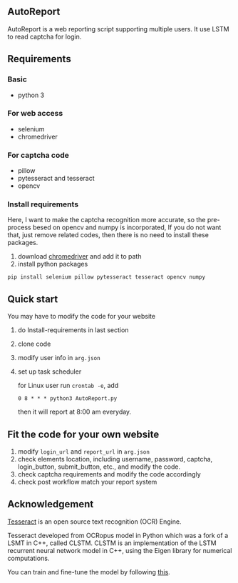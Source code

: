 ## AutoReport

AutoReport is a web reporting script supporting multiple users. It use LSTM to read captcha for login.

## Requirements 

### Basic
* python 3

### For web access
* selenium
* chromedriver

### For captcha code
* pillow
* pytesseract and tesseract
* opencv

### Install requirements
Here, I want to make the captcha recognition more accurate, so the pre-process besed on opencv and numpy is incorporated, If you do not want that, just remove related codes, then there is no need to install these packages.
1. download [chromedriver](https://chromedriver.chromium.org/downloads/version-selection) and add it to path 
2. install python packages
```
pip install selenium pillow pytesseract tesseract opencv numpy 
```


## Quick start
You may have to modify the code for your website

1. do Install-requirements in last section

2. clone code

3. modify user info in `arg.json`

4. set up task scheduler

   for Linux user run `crontab -e`, add

   ```
   0 8 * * * python3 AutoReport.py
   ```

   then it will report at 8:00 am everyday.


## Fit the code for your own website
1. modify `login_url` and `report_url` in  `arg.json`
2. check elements location, including username, password, captcha, login_button, submit_button, etc., and modify the code.
3. check captcha requirements and modify the code accordingly
4. check post workflow match your report system

## Acknowledgement
[Tesseract](https://nanonets.com/blog/ocr-with-tesseract/#preprocessingfortesseract?&utm_source=nanonets.com/blog/&utm_medium=blog&utm_content=%5BTutorial%5D%20OCR%20in%20Python%20with%20Tesseract,%20OpenCV%20and%20Pytesseract) is an open source text recognition (OCR) Engine. 

Tesseract developed from OCRopus model in Python which was a fork of a LSMT in C++, called CLSTM. CLSTM is an implementation of the LSTM recurrent neural network model in C++, using the Eigen library for numerical computations.

You can train and fine-tune the model by following [this](https://github.com/tesseract-ocr/tessdoc/blob/master/TrainingTesseract-4.00.md).
